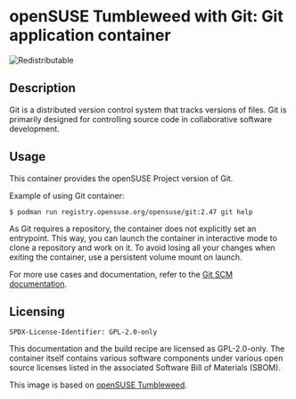 # openSUSE Tumbleweed with Git: Git application container
![Redistributable](https://img.shields.io/badge/Redistributable-Yes-green)


## Description

Git is a distributed version control system that tracks
versions of files. Git is primarily designed for controlling source code in collaborative software development.


## Usage

This container provides the openSUSE Project version of Git.

Example of using Git container:

```ShellSession
$ podman run registry.opensuse.org/opensuse/git:2.47 git help
```

As Git requires a repository, the container
does not explicitly set an entrypoint. This way, you can launch the container in
interactive mode to clone a repository and work on it. To avoid losing all your changes when exiting the container, use a persistent volume mount on launch.

For more use cases and documentation, refer to the
[Git SCM documentation](https://git-scm.com/doc).


## Licensing

`SPDX-License-Identifier: GPL-2.0-only`

This documentation and the build recipe are licensed as GPL-2.0-only.
The container itself contains various software components under various open source licenses listed in the associated
Software Bill of Materials (SBOM).

This image is based on [openSUSE Tumbleweed](https://get.opensuse.org/tumbleweed/).
